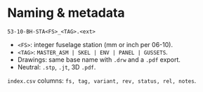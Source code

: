 # Naming & metadata

`53-10-BH-STA<FS>_<TAG>.<ext>`

- `<FS>`: integer fuselage station (mm or inch per 06-10).  
- `<TAG>`: `MASTER_ASM | SKEL | ENV | PANEL | GUSSETS`.  
- Drawings: same base name with `.drw` and a `.pdf` export.  
- Neutral: `.stp`, `.jt`, 3D `.pdf`.

`index.csv` columns: `fs, tag, variant, rev, status, rel, notes`.
